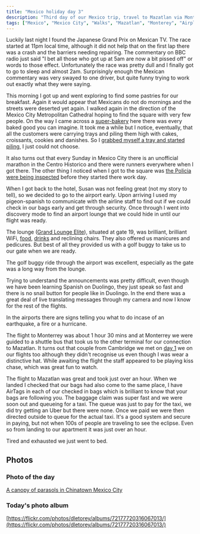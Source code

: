 ```yaml
---
title: "Mexico holiday day 3"
description: "Third day of our Mexico trip, travel to Mazatlan via Monterey"
tags: ["Mexico", "Mexico City", "Walks", "Mazatlan", "Monterey", "Airplanes", "Grand Prix", "Formula 1"]
---
```


Luckily last night I found the Japanese Grand Prix on Mexican TV. The race started at 11pm local time, although it did not help that on the first lap there was a crash and the barriers needing repairing. The commentary on BBC radio just said "I bet all those who got up at 5am are now a bit pissed off" or words to those effect. Unfortunately the race was pretty dull and I finally got to go to sleep and almost 2am. Surprisingly enough the Mexican commentary was very swayed to one driver, but quite funny trying to work out exactly what they were saying.

This morning I got up and went exploring to find some pastries for our breakfast. Again it would appear that Mexicans do not do mornings and the streets were deserted yet again. I walked again in the direction of the Mexico City Metropolitan Cathedral hoping to find the square with very few people. On the way I came across a [super-bakery](https://flickr.com/photos/dletorey/53638574895/in/album-72177720316067013/) here there was every baked good you can imagine. It took me a while but I notice, eventually, that all the customers were carrying trays and piling them high with cakes, croissants, cookies and danishes. So I [grabbed myself a tray and started piling](https://flickr.com/photos/dletorey/53638456394/in/album-72177720316067013/), I just could not choose.

It also turns out that every Sunday in Mexico City there is an unofficial marathon in the Centro Historico and there were runners everywhere when I got there. The other thing I noticed when I got to the square was [the Policia were being inspected](https://flickr.com/photos/dletorey/53638575660/in/album-72177720316067013/) before they started there work day.

When I got back to the hotel, Susan was not feeling great (not my story to tell), so we decided to go to the airport early. Upon arriving I used my pigeon-spanish to communicate with the airline staff to find out if we could check in our bags early and get through security. Once through I went into discovery mode to find an airport lounge that we could hide in until our flight was ready.

The lounge ([Grand Lounge Elite](https://thegrandloungeelite.com.mx/)), situated at gate 19, was brilliant, brilliant WiFi, [food](https://flickr.com/photos/dletorey/53638398713/in/album-72177720316067013/), [drinks](https://flickr.com/photos/dletorey/53637297652/in/album-72177720316067013/) and reclining chairs. They also offered us manicures and pedicures. But best of all they provided us with a golf buggy to take us to our gate when we are ready.

The golf buggy ride through the airport was excellent, especially as the gate was a long way from the lounge.

Trying to understand the announcements was pretty difficult, even though we have been learning Spanish on Duolingo, they just speak so fast and there is no snail button for people like in Duolingo. In the end there was a great deal of live translating messages through my camera and now I know for the rest of the flights.

In the airports there are signs telling you what to do incase of an earthquake, a fire or a hurricane.

The flight to Monterrey was about 1 hour 30 mins and at Monterrey we were guided to a shuttle bus that took us to the other terminal for our connection to Mazatlan. It turns out that couple from Cambridge we met on [day 1](/leets/mexico-day-1) we on our flights too although they didn't recognise us even though I was wear a distinctive hat. While awaiting the flight the staff appeared to be playing kiss chase, which was great fun to watch.

The flight to Mazatlan was great and took just over an hour. When we landed I checked that our bags had also come to the same place, I have AirTags in each of our checked in bags which is brilliant to know that your bags are following you. The baggage claim was super fast and we were soon out and queueing for a taxi. The queue was just to pay for the taxi, we did try getting an Uber but there were none. Once we paid we were then directed outside to queue for the actual taxi. It's a good system and secure in paying, but not when 100s of people are traveling to see the eclipse. Even so from landing to our apartment it was just over an hour.

Tired and exhausted we just went to bed.

## Photos

### Photo of the day

[A canopy of parasols in Chinatown Mexico City](https://flickr.com/photos/dletorey/53638337203/in/album-72177720316067013/)

### Today's photo album

[https://flickr.com/photos/dletorey/albums/72177720316067013/](https://flickr.com/photos/dletorey/albums/72177720316067013/)